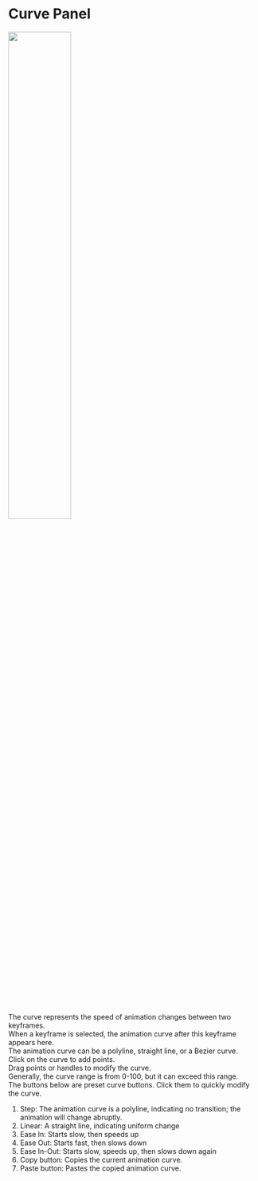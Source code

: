 # Curve Panel
<img src='/ui/curve.png' width=50%>

The curve represents the speed of animation changes between two keyframes.
<br>When a keyframe is selected, the animation curve after this keyframe appears here.
<br>The animation curve can be a polyline, straight line, or a Bezier curve.
<br>Click on the curve to add points.
<br>Drag points or handles to modify the curve.
<br>Generally, the curve range is from 0-100, but it can exceed this range.
<br>The buttons below are preset curve buttons. Click them to quickly modify the curve.

1. Step: The animation curve is a polyline, indicating no transition; the animation will change abruptly.
2. Linear: A straight line, indicating uniform change
3. Ease In: Starts slow, then speeds up
4. Ease Out: Starts fast, then slows down
5. Ease In-Out: Starts slow, speeds up, then slows down again
6. Copy button: Copies the current animation curve.
7. Paste button: Pastes the copied animation curve.